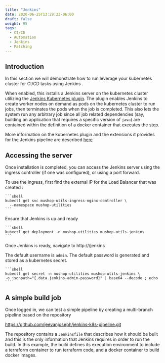 ```yaml
---
title: "Jenkins"
date: 2020-06-25T13:29:23-06:00
draft: false
weight: 95
tags:
  - CI/CD
  - Automation
  - Jenkins
  - Patching
---
```


## Introduction

In this section we will demonstrate how to run leverage your kubernetes cluster for CI/CD tasks using Jenkins .

When enabled, this installs a Jenkins server on the kubernetes cluster utilizing the [Jenkins Kubernetes plugin](https://plugins.jenkins.io/kubernetes).
The plugin enables Jenkins to create worker nodes on demand as pods on the kubernetes cluster to run jobs, 
then terminates the pods when the job is completed. This also lets the system run any arbitrary job since all
job related dependencies (say, building an application that requires a specific version of `java`) are contained
within the definition of a docker container that executes the step.

More information on the kubernetes plugin and the extensions it provides for the Jenkins pipeline are described [here](https://github.com/jenkinsci/kubernetes-plugin#pipeline-support)

## Accessing the server

Once installation is completed, you can access the Jenkins server using the ingress controller (if one was configured), or using a port forward.

To use the ingress, first find the external IP for the Load Balancer that was created :

    ```shell
    kubectl get svc mushop-utils-ingress-nginx-controller \
      --namespace mushop-utilities
    ```
Ensure that Jenkins is up and ready

    ```shell
    kubectl get deployment -n mushop-utilities mushop-utils-jenkins
    ```

Once Jenkins is ready, navigate to http://<external-ip>/jenkins

The default username is `admin`. The default password is generated and stored as a kubernetes secret.

    ```shell
    kubectl get secret -n mushop-utilities mushop-utils-jenkins \
    -o jsonpath="{.data.jenkins-admin-password}" | base64 --decode ; echo
    ```


## A simple build job

Once logged in, we can test a simple pipeline by creating a multi-branch pipeline based on the repository 

https://github.com/jeevanjoseph/jenkins-k8s-pipeline.git


The repository contains a `Jenkinsfile` that describes how it should be built and this is the only information 
that Jenkins requires in order to run the build. In this example, the build defines its execution environment to
include a terraform container to run terraform code, and a docker container to build docker images.


